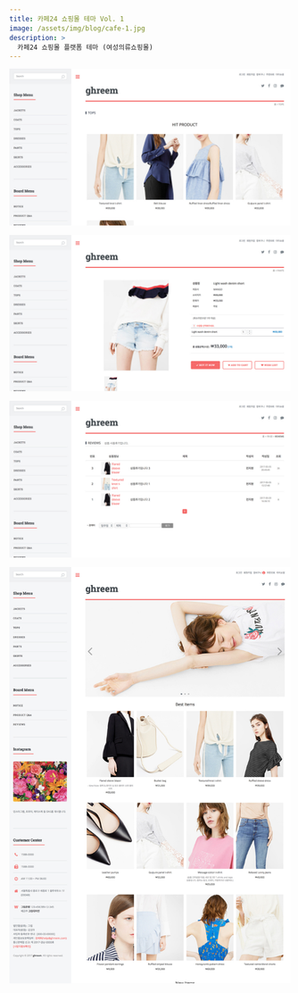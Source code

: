 ```yaml
---
title: 카페24 쇼핑몰 테마 Vol. 1
image: /assets/img/blog/cafe-1.jpg
description: >
  카페24 쇼핑몰 플랫폼 테마 (여성의류쇼핑몰)
---
```


![](/assets/img/blog/cafe-2.jpg)

![](/assets/img/blog/cafe-3.jpg)

![](/assets/img/blog/cafe-4.jpg)

![](/assets/img/blog/cafe-5.jpg)